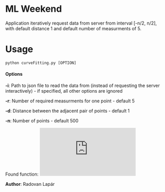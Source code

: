 ML Weekend 
===================

Application iteratively request  data from server from interval [-n/2, n/2], with default distance 1 and default number of measurments of 5.

# Usage

```
python curveFitting.py [OPTION]
```

#### Options
**-i**: Path to json file to read the data from (instead of requesting the server interactively) - if specified, all other options are ignored

**-r**: Number of required measurments for one point - default 5

**-d**: Distance between the adjacent pair of points - default 1

**-n**: Number of points - default 500


Found function: 
![equation](https://latex.codecogs.com/gif.latex?f%28x%29%20%3D%20x%5E4%20-%205x%5E2%20&plus;%205x%20-%205)


**Author**: Radovan Lapár
